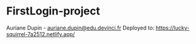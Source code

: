 # FirstLogin-project

Auriane Dupin - auriane.dupin@edu.devinci.fr
Deployed to: https://lucky-squirrel-7a2512.netlify.app/
